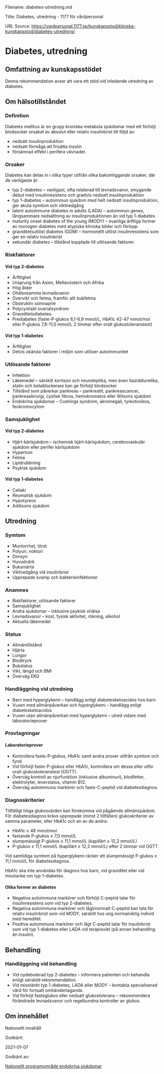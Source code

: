 Filename: diabetes-utredning.md

Title: Diabetes, utredning - 1177 för vårdpersonal

URL Source: https://vardpersonal.1177.se/kunskapsstod/kliniska-kunskapsstod/diabetes-utredning/

Diabetes, utredning
===================

Omfattning av kunskapsstödet
----------------------------

Denna rekommendation avser att vara ett stöd vid inledande utredning av diabetes.

Om hälsotillståndet
-------------------

### Definition

Diabetes mellitus är en grupp kroniska metabola sjukdomar med ett förhöjt blodsocker orsakat av absolut eller relativ insulinbrist till följd av:

*   nedsatt insulinproduktion
*   nedsatt förmåga att frisätta insulin
*   försämrad effekt i perifera vävnader.

### Orsaker

Diabetes kan delas in i olika typer utifrån olika bakomliggande orsaker, där de vanligaste är:

*   typ 2-diabetes – vanligast, ofta relaterad till levnadsvanor, smygande debut med insulinresistens och gradvis nedsatt insulinproduktion
*   typ 1-diabetes – autoimmun sjukdom med helt nedsatt insulinproduktion, ger akuta symtom och viktnedgång
*   latent autoimmune diabetes in adults (LADA) – autoimmun genes, långsammare nedsättning av insulinproduktionen än vid typ 1-diabetes
*   maturity onset diabetes of the young (MODY) – ovanliga ärftliga former av monogen diabetes med atypiska kliniska bilder och förlopp
*   graviditetsutlöst diabetes (GDM) – hormonellt utlöst insulinresistens som ger en relativ insulinbrist
*   sekundär diabetes – tillstånd kopplade till utlösande faktorer.

### Riskfaktorer

#### Vid typ 2-diabetes

*   Ärftlighet
*   Ursprung från Asien, Mellanöstern och Afrika
*   Hög ålder
*   Ohälsosamma levnadsvanor
*   Övervikt och fetma, framför allt bukfetma
*   Obstruktiv sömnapné
*   Polycystiskt ovarialsyndrom
*   Graviditetsdiabetes
*   Prediabetes (faste-P-glukos 6,1-6,9 mmol/L, HbA1c 42-47 mmol/mol eller P-glukos 7,8-11,0 mmol/L 2 timmar efter oralt glukostoleranstest)

#### Vid typ 1-diabetes

*   Ärftlighet
*   Delvis okända faktorer i miljön som utlöser autoimmunitet

### Utlösande faktorer

*   Infektion
*   Läkemedel – särskilt kortison och neuroleptika, men även tiaziddiuretika, statin och betablockerare kan ge förhöjt blodsocker
*   Tillstånd som påverkar pankreas – pankreatit, pankreascancer, pankreaskirurgi, cystisk fibros, hemokromatos eller Wilsons sjukdom
*   Endokrina sjukdomar – Cushings syndrom, akromegali, tyreotoxikos, feokromocytom

### Samsjuklighet

#### Vid typ 2-diabetes

*   Hjärt-kärlsjukdom – ischemisk hjärt-kärlsjukdom, cerebrovaskulär sjukdom eller perifer kärlsjukdom
*   Hypertoni
*   Fetma
*   Lipidrubbning
*   Psykisk sjukdom

#### Vid typ 1-diabetes

*   Celiaki
*   Reumatisk sjukdom
*   Hypotyreos
*   Addisons sjukdom

Utredning
---------

### Symtom

*   Muntorrhet, törst
*   Polyuri, nokturi
*   Dimsyn
*   Huvudvärk
*   Buksmärta
*   Viktnedgång vid insulinbrist
*   Upprepade svamp och bakterieinfektioner

### Anamnes

*   Riskfaktorer, utlösande faktorer
*   Samsjuklighet
*   Andra sjukdomar – inklusive psykisk ohälsa
*   Levnadsvanor – kost, fysisk aktivitet, rökning, alkohol
*   Aktuella läkemedel

### Status

*   Allmäntillstånd
*   Hjärta
*   Lungor
*   Blodtryck
*   Bukstatus
*   Vikt, längd och BMI
*   Överväg EKG

### Handläggning vid utredning

*   Barn med hyperglykemi – handlägg enligt diabetesketoacidos hos barn
*   Vuxen med allmänpåverkan och hyperglykemi – handlägg enligt diabetesketoacidos
*   Vuxen utan allmänpåverkan med hyperglykemi – utred vidare med laboratorieprover

### Provtagningar

#### Laboratorieprover

*   Kontrollera faste-P-glukos, HbA1c samt andra prover utifrån symtom och fynd.
*   Vid förhöjt faste-P-glukos eller HbA1c, kontrollera om dessa eller utför oralt glukostoleranstest (OGTT).
*   Överväg kontroll av njurfunktion (inklusive albuminuri), blodfetter, elektrolyter, leverstatus, vitamin B12.
*   Överväg autoimmuna markörer och faste-C-peptid vid diabetesdiagnos.

### Diagnoskriterier

Tillfälligt höga glukosvärden kan förekomma vid pågående allmänsjukdom. För diabetesdiagnos krävs upprepade (minst 2 tillfällen) glukoskriterier av samma parameter, eller HbA1c och en av de andra:

*   HbA1c ≥ 48 mmol/mol
*   fastande P-glukos ≥ 7,0 mmol/L
*   slumpmässigt P-glukos ≥ 11,1 mmol/L (kapillärt ≥ 12,2 mmol/L)
*   P-glukos ≥ 11,1 mmol/L (kapillärt ≥ 12,2 mmol/L) efter 2 timmar vid OGTT.

Vid samtidiga symtom på hyperglykemi räcker ett slumpmässigt P-glukos ≥ 11,1 mmol/L för diabetesdiagnos.

HbA1c ska inte användas för diagnos hos barn, vid graviditet eller vid misstanke om typ 1-diabetes.

#### Olika former av diabetes

*   Negativa autoimmuna markörer och förhöjt C-peptid talar för insulinresistens som vid typ 2-diabetes.
*   Negativa autoimmuna markörer och lågt/normalt C-peptid kan tala för relativ insulinbrist som vid MODY, särskilt hos ung normalviktig individ med hereditet.
*   Positiva autoimmuna markörer och lågt C-peptid talar för insulinbrist som vid typ 1-diabetes eller LADA vid terapisvikt (på annan behandling än insulin).

Behandling
----------

### Handläggning vid behandling

*   Vid nydebuterad typ 2-diabetes – informera patienten och behandla enligt särskild rekommendation.
*   Vid misstänkt typ 1-diabetes, LADA eller MODY – kontakta specialiserad vård för fortsatt omhändertagande.
*   Vid förhöjt fasteglukos eller nedsatt glukostolerans – rekommendera förändrade levnadsvanor och regelbundna kontroller av glukos.

Om innehållet
-------------

Nationellt innehåll

Godkänt:

2021-01-07

Godkänt av:

[Nationellt programområde endokrina sjukdomar](https://kunskapsstyrningvard.se/kunskapsstyrningvard/programomradenochsamverkansgrupper/nationellaprogramomraden/npoendokrinasjukdomar.56428.html)
